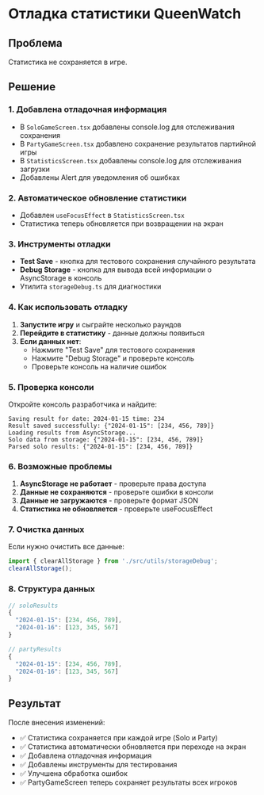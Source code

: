 # Отладка статистики QueenWatch

## Проблема
Статистика не сохраняется в игре.

## Решение

### 1. Добавлена отладочная информация
- В `SoloGameScreen.tsx` добавлены console.log для отслеживания сохранения
- В `PartyGameScreen.tsx` добавлено сохранение результатов партийной игры
- В `StatisticsScreen.tsx` добавлены console.log для отслеживания загрузки
- Добавлены Alert для уведомления об ошибках

### 2. Автоматическое обновление статистики
- Добавлен `useFocusEffect` в `StatisticsScreen.tsx`
- Статистика теперь обновляется при возвращении на экран

### 3. Инструменты отладки
- **Test Save** - кнопка для тестового сохранения случайного результата
- **Debug Storage** - кнопка для вывода всей информации о AsyncStorage в консоль
- Утилита `storageDebug.ts` для диагностики

### 4. Как использовать отладку

1. **Запустите игру** и сыграйте несколько раундов
2. **Перейдите в статистику** - данные должны появиться
3. **Если данных нет**:
   - Нажмите "Test Save" для тестового сохранения
   - Нажмите "Debug Storage" и проверьте консоль
   - Проверьте консоль на наличие ошибок

### 5. Проверка консоли

Откройте консоль разработчика и найдите:
```
Saving result for date: 2024-01-15 time: 234
Result saved successfully: {"2024-01-15": [234, 456, 789]}
Loading results from AsyncStorage...
Solo data from storage: {"2024-01-15": [234, 456, 789]}
Parsed solo results: {"2024-01-15": [234, 456, 789]}
```

### 6. Возможные проблемы

1. **AsyncStorage не работает** - проверьте права доступа
2. **Данные не сохраняются** - проверьте ошибки в консоли
3. **Данные не загружаются** - проверьте формат JSON
4. **Статистика не обновляется** - проверьте useFocusEffect

### 7. Очистка данных

Если нужно очистить все данные:
```javascript
import { clearAllStorage } from './src/utils/storageDebug';
clearAllStorage();
```

### 8. Структура данных

```javascript
// soloResults
{
  "2024-01-15": [234, 456, 789],
  "2024-01-16": [123, 345, 567]
}

// partyResults
{
  "2024-01-15": [234, 456, 789],
  "2024-01-16": [123, 345, 567]
}
```

## Результат

После внесения изменений:
- ✅ Статистика сохраняется при каждой игре (Solo и Party)
- ✅ Статистика автоматически обновляется при переходе на экран
- ✅ Добавлена отладочная информация
- ✅ Добавлены инструменты для тестирования
- ✅ Улучшена обработка ошибок
- ✅ PartyGameScreen теперь сохраняет результаты всех игроков

